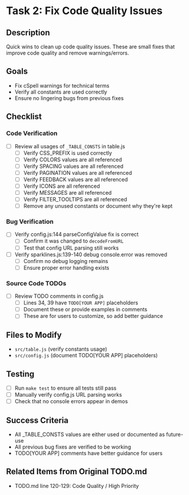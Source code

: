# Task 2: Fix Code Quality Issues

## Description
Quick wins to clean up code quality issues. These are small fixes that improve code quality and remove warnings/errors.

## Goals
- Fix cSpell warnings for technical terms
- Verify all constants are used correctly
- Ensure no lingering bugs from previous fixes

## Checklist

### Code Verification
- [ ] Review all usages of `_TABLE_CONSTS` in table.js
  - [ ] Verify CSS_PREFIX is used correctly
  - [ ] Verify COLORS values are all referenced
  - [ ] Verify SPACING values are all referenced
  - [ ] Verify PAGINATION values are all referenced
  - [ ] Verify FEEDBACK values are all referenced
  - [ ] Verify ICONS are all referenced
  - [ ] Verify MESSAGES are all referenced
  - [ ] Verify FILTER_TOOLTIPS are all referenced
  - [ ] Remove any unused constants or document why they're kept

### Bug Verification
- [ ] Verify config.js:144 parseConfigValue fix is correct
  - [ ] Confirm it was changed to `decodeFromURL`
  - [ ] Test that config URL parsing still works
- [ ] Verify sparklines.js:139-140 debug console.error was removed
  - [ ] Confirm no debug logging remains
  - [ ] Ensure proper error handling exists

### Source Code TODOs
- [ ] Review TODO comments in config.js
  - [ ] Lines 34, 39 have `TODO[YOUR APP]` placeholders
  - [ ] Document these or provide examples in comments
  - [ ] These are for users to customize, so add better guidance

## Files to Modify
- `src/table.js` (verify constants usage)
- `src/config.js` (document TODO[YOUR APP] placeholders)

## Testing
- [ ] Run `make test` to ensure all tests still pass
- [ ] Manually verify config.js URL parsing works
- [ ] Check that no console errors appear in demos

## Success Criteria
- All _TABLE_CONSTS values are either used or documented as future-use
- All previous bug fixes are verified to be working
- TODO[YOUR APP] comments have better guidance for users

## Related Items from Original TODO.md
- TODO.md line 120-129: Code Quality / High Priority
